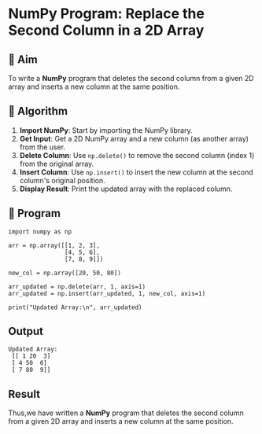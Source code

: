# NumPy Program: Replace the Second Column in a 2D Array

## 🎯 Aim
To write a **NumPy** program that deletes the second column from a given 2D array and inserts a new column at the same position.

## 🧠 Algorithm
1. **Import NumPy**: Start by importing the NumPy library.
2. **Get Input**: Get a 2D NumPy array and a new column (as another array) from the user.
3. **Delete Column**: Use `np.delete()` to remove the second column (index 1) from the original array.
4. **Insert Column**: Use `np.insert()` to insert the new column at the second column's original position.
5. **Display Result**: Print the updated array with the replaced column.

## 🧾 Program
```
import numpy as np

arr = np.array([[1, 2, 3],
                [4, 5, 6],
                [7, 8, 9]])

new_col = np.array([20, 50, 80])

arr_updated = np.delete(arr, 1, axis=1)
arr_updated = np.insert(arr_updated, 1, new_col, axis=1)

print("Updated Array:\n", arr_updated)
```
## Output
```
Updated Array:
 [[ 1 20  3]
 [ 4 50  6]
 [ 7 80  9]]
```
## Result
Thus,we have written  a **NumPy** program that deletes the second column from a given 2D array and inserts a new column at the same position.
